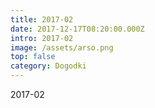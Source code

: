 ```yaml
---
title: 2017-02
date: 2017-12-17T08:20:00.000Z
intro: 2017-02
image: /assets/arso.png
top: false
category: Dogodki
---
```


2017-02
